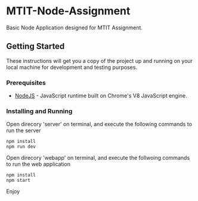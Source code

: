 # MTIT-Node-Assignment
Basic Node Application designed for MTIT Assignment.

## Getting Started

These instructions will get you a copy of the project up and running on your local machine for development and testing purposes.

### Prerequisites

* [NodeJS](https://nodejs.org/en/download/current/) - JavaScript runtime built on Chrome's V8 JavaScript engine.


### Installing and Running

Open direcory 'server' on terminal, and execute the following commands to run the server
```
npm install
npm run dev
```


Open direcory 'webapp' on terminal, and execute the follwoing commands to run the web application
```
npm install
npm start
```

Enjoy